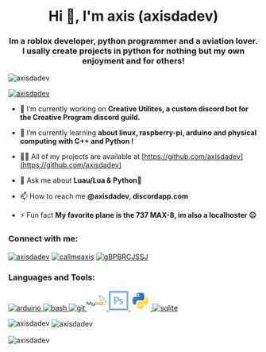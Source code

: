 <h1 align="center">Hi 👋, I'm axis (axisdadev)</h1>
<h3 align="center">Im a roblox developer, python programmer and a aviation lover. I usally create projects in python for nothing but my own enjoyment and for others!</h3>

<p align="left"> <img src="https://komarev.com/ghpvc/?username=axisdadev&label=Profile%20views&color=0e75b6&style=flat" alt="axisdadev" /> </p>

<p align="left"> <a href="https://twitter.com/axisdadev" target="blank"><img src="https://img.shields.io/twitter/follow/axisdadev?logo=twitter&style=for-the-badge" alt="axisdadev" /></a> </p>

- 🔭 I’m currently working on **Creative Utilites, a custom discord bot for the Creative Program discord guild.**

- 🌱 I’m currently learning **about linux, raspberry-pi, arduino and physical computing with C++ and Python !**

- 👨‍💻 All of my projects are available at [https://github.com/axisdadev](https://github.com/axisdadev)

- 💬 Ask me about **Luau/Lua & Python🐍**

- 📫 How to reach me **@axisdadev, discordapp.com**

- ⚡ Fun fact **My favorite plane is the 737 MAX-8, im also a localhoster 😐**

<h3 align="left">Connect with me:</h3>
<p align="left">
<a href="https://twitter.com/axisdadev" target="blank"><img align="center" src="https://raw.githubusercontent.com/rahuldkjain/github-profile-readme-generator/master/src/images/icons/Social/twitter.svg" alt="axisdadev" height="30" width="40" /></a>
<a href="https://www.youtube.com/channel/UCwpagPP57a64jCH3fTzyrxg" target="blank"><img align="center" src="https://raw.githubusercontent.com/rahuldkjain/github-profile-readme-generator/master/src/images/icons/Social/youtube.svg" alt="callmeaxis" height="30" width="40" /></a>
<a href="https://discord.gg/gBPBRCJSSJ" target="blank"><img align="center" src="https://raw.githubusercontent.com/rahuldkjain/github-profile-readme-generator/master/src/images/icons/Social/discord.svg" alt="gBPBRCJSSJ" height="30" width="40" /></a>
</p>

<h3 align="left">Languages and Tools:</h3>
<p align="left"> <a href="https://www.arduino.cc/" target="_blank" rel="noreferrer"> <img src="https://cdn.worldvectorlogo.com/logos/arduino-1.svg" alt="arduino" width="40" height="40"/> </a> <a href="https://www.gnu.org/software/bash/" target="_blank" rel="noreferrer"> <img src="https://www.vectorlogo.zone/logos/gnu_bash/gnu_bash-icon.svg" alt="bash" width="40" height="40"/> </a> <a href="https://git-scm.com/" target="_blank" rel="noreferrer"> <img src="https://www.vectorlogo.zone/logos/git-scm/git-scm-icon.svg" alt="git" width="40" height="40"/> </a> <a href="https://www.mysql.com/" target="_blank" rel="noreferrer"> <img src="https://raw.githubusercontent.com/devicons/devicon/master/icons/mysql/mysql-original-wordmark.svg" alt="mysql" width="40" height="40"/> </a> <a href="https://www.photoshop.com/en" target="_blank" rel="noreferrer"> <img src="https://raw.githubusercontent.com/devicons/devicon/master/icons/photoshop/photoshop-line.svg" alt="photoshop" width="40" height="40"/> </a> <a href="https://www.python.org" target="_blank" rel="noreferrer"> <img src="https://raw.githubusercontent.com/devicons/devicon/master/icons/python/python-original.svg" alt="python" width="40" height="40"/> </a> <a href="https://www.sqlite.org/" target="_blank" rel="noreferrer"> <img src="https://www.vectorlogo.zone/logos/sqlite/sqlite-icon.svg" alt="sqlite" width="40" height="40"/> </a> </p>

<p><img align="left" src="https://github-readme-stats.vercel.app/api/top-langs?username=axisdadev&show_icons=true&locale=en&layout=compact" alt="axisdadev" /></p>

<p>&nbsp;<img align="center" src="https://github-readme-stats.vercel.app/api?username=axisdadev&show_icons=true&locale=en" alt="axisdadev" /></p>

<p><img align="center" src="https://github-readme-streak-stats.herokuapp.com/?user=axisdadev&" alt="axisdadev" /></p>
